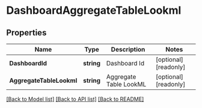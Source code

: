 # DashboardAggregateTableLookml

## Properties

Name | Type | Description | Notes
------------ | ------------- | ------------- | -------------
**DashboardId** | **string** | Dashboard Id | [optional] [readonly] 
**AggregateTableLookml** | **string** | Aggregate Table LookML | [optional] [readonly] 

[[Back to Model list]](../README.md#documentation-for-models) [[Back to API list]](../README.md#documentation-for-api-endpoints) [[Back to README]](../README.md)


